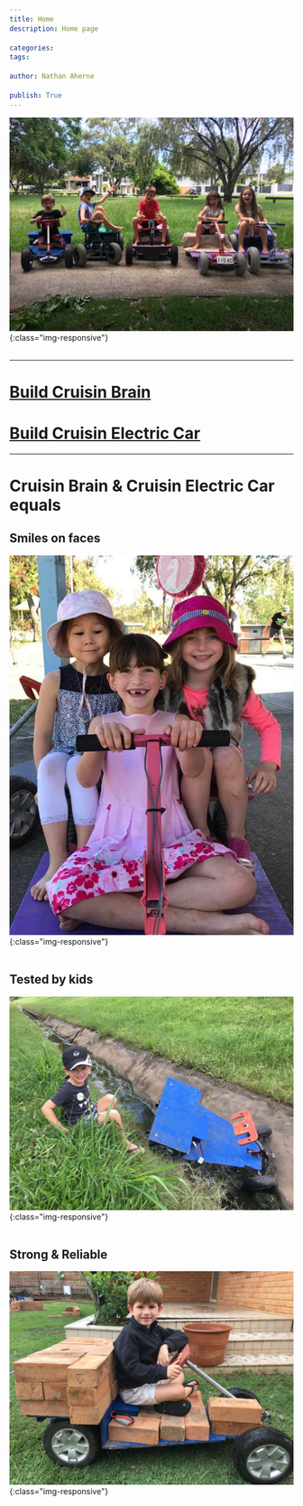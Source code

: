 ```yaml
---
title: Home
description: Home page

categories:
tags:

author: Nathan Aherne

publish: True
---
```


![Five children on their electric cars](/five-kids-and-cars.jpg){:class="img-responsive"}
<br/><br/>

------------------------------------------------------------------------------------------------------------

# [Build Cruisin Brain](/cruisin/cruisin-brain/index.html)

# [Build Cruisin Electric Car](/cruisin/diy/index.html)

------------------------------------------------------------------------------------------------------------

# Cruisin Brain & Cruisin Electric Car equals

## Smiles on faces
![Girl with big smile on electric car](/sophie-birthday.jpg){:class="img-responsive"}
<br/><br/>

## Tested by kids
![Electric car crashed in drain](/ethan-crash-drain.jpg){:class="img-responsive"}
<br/><br/>

## Strong & Reliable
![Electric car carrying many bricks](/ethan-bricks.jpg){:class="img-responsive"}
